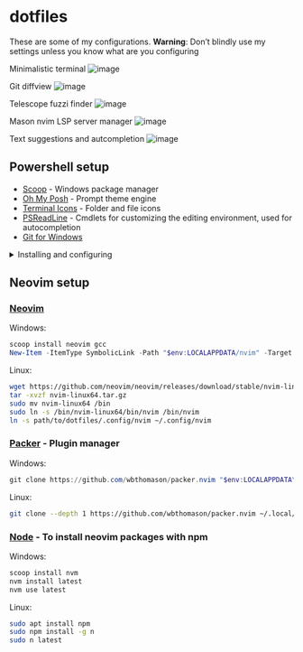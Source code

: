 # dotfiles
These are some of my configurations. **Warning**: Don’t blindly use my settings unless you know what are you configuring

Minimalistic terminal
![image](https://github.com/carlosgrillet/dotfiles/assets/13719979/c4176c32-4b65-48ec-8836-90db6c5b3699)

Git diffview
![image](https://github.com/carlosgrillet/dotfiles/assets/13719979/ca72082c-4629-4c06-843a-486d3bef1def)

Telescope fuzzi finder
![image](https://github.com/carlosgrillet/dotfiles/assets/13719979/7872c0a3-cf14-49a6-ac86-89372fc8fe44)

Mason nvim LSP server manager
![image](https://github.com/carlosgrillet/dotfiles/assets/13719979/e681e5c7-45f4-4764-8481-b9d20f7ea098)

Text suggestions and autcompletion
![image](https://github.com/carlosgrillet/dotfiles/assets/13719979/43cec12b-7058-4ddc-ba5c-ac0b16ef63a8)



## Powershell setup
- [Scoop](https://scoop.sh/) - Windows package manager
- [Oh My Posh](https://ohmyposh.dev/) - Prompt theme engine
- [Terminal Icons](https://github.com/devblackops/Terminal-Icons) - Folder and file icons
- [PSReadLine](https://docs.microsoft.com/en-us/powershell/module/psreadline/) - Cmdlets for customizing the editing environment, used for autocompletion
- [Git for Windows](https://gitforwindows.org/)

<details>
<summary>Installing and configuring</summary>

```powershell
Set-ExecutionPolicy RemoteSigned -Scope CurrentUser # Optional: Needed to run a remote script the first time
irm get.scoop.sh | iex
scoop install curl sudo jq
New-Item -ItemType SymbolicLink -Path "$env:USERPROFILE/.config/powershell" -Target "path/to/dotfiles/.config/powershell"
# Edit the file Documents\PowerShell\Microsoft.PowerShell_profile.ps1 and add this
. $env:USERPROFILE\.config\powershell\user_profile.ps1
# write and quit
scoop install https://github.com/JanDeDobbeleer/oh-my-posh/releases/latest/download/oh-my-posh.json
Install-Module -Name Terminal-Icons -Repository PSGallery -Force
Install-Module -Name PSReadLine -AllowPrerelease -Scope CurrentUser -Force -SkipPublisherCheck
Set-PSReadLineOption -PredictionSource History
Set-PSReadLineOption -PredictionViewStyle ListView
Install-Module -Name PSFzf -Scope CurrentUser -Force
```
</details>

## Neovim setup

### [Neovim](https://github.com/neovim/neovim/releases/)

Windows:
```powershell
scoop install neovim gcc
New-Item -ItemType SymbolicLink -Path "$env:LOCALAPPDATA/nvim" -Target "path/to/dotfiles/.config/nvim"
```

Linux:
```bash
wget https://github.com/neovim/neovim/releases/download/stable/nvim-linux64.tar.gz
tar -xvzf nvim-linux64.tar.gz
sudo mv nvim-linux64 /bin
sudo ln -s /bin/nvim-linux64/bin/nvim /bin/nvim
ln -s path/to/dotfiles/.config/nvim ~/.config/nvim
```

### [Packer](https://github.com/wbthomason/packer.nvim) - Plugin manager

Windows:
```powershell
git clone https://github.com/wbthomason/packer.nvim "$env:LOCALAPPDATA\nvim-data\site\pack\packer\start\packer.nvim"
```

Linux:
```bash
git clone --depth 1 https://github.com/wbthomason/packer.nvim ~/.local/share/nvim/site/pack/packer/start/packer.nvim
```

### [Node](https://nodejs.org/en/) - To install neovim packages with npm

Windows:
```powershell
scoop install nvm
nvm install latest
nvm use latest
```

Linux:
```bash
sudo apt install npm
sudo npm install -g n
sudo n latest
```
